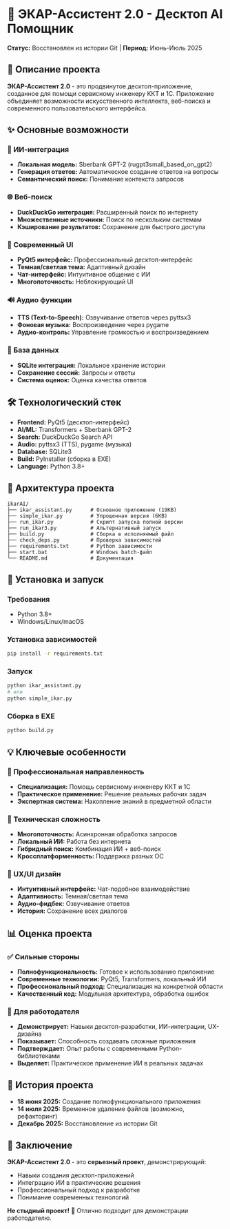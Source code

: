 # 🤖 ЭКАР-Ассистент 2.0 - Десктоп AI Помощник

**Статус:** Восстановлен из истории Git | **Период:** Июнь-Июль 2025

## 🚀 Описание проекта

**ЭКАР-Ассистент 2.0** - это продвинутое десктоп-приложение, созданное для помощи сервисному инженеру ККТ и 1С. Приложение объединяет возможности искусственного интеллекта, веб-поиска и современного пользовательского интерфейса.

## ✨ Основные возможности

### 🤖 ИИ-интеграция
- **Локальная модель:** Sberbank GPT-2 (rugpt3small_based_on_gpt2)
- **Генерация ответов:** Автоматическое создание ответов на вопросы
- **Семантический поиск:** Понимание контекста запросов

### 🌐 Веб-поиск
- **DuckDuckGo интеграция:** Расширенный поиск по интернету
- **Множественные источники:** Поиск по нескольким системам
- **Кэширование результатов:** Сохранение для быстрого доступа

### 🎨 Современный UI
- **PyQt5 интерфейс:** Профессиональный десктоп-интерфейс
- **Темная/светлая тема:** Адаптивный дизайн
- **Чат-интерфейс:** Интуитивное общение с ИИ
- **Многопоточность:** Неблокирующий UI

### 🔊 Аудио функции
- **TTS (Text-to-Speech):** Озвучивание ответов через pyttsx3
- **Фоновая музыка:** Воспроизведение через pygame
- **Аудио-контроль:** Управление громкостью и воспроизведением

### 💾 База данных
- **SQLite интеграция:** Локальное хранение истории
- **Сохранение сессий:** Запросы и ответы
- **Система оценок:** Оценка качества ответов

## 🛠️ Технологический стек

- **Frontend:** PyQt5 (десктоп-интерфейс)
- **AI/ML:** Transformers + Sberbank GPT-2
- **Search:** DuckDuckGo Search API
- **Audio:** pyttsx3 (TTS), pygame (музыка)
- **Database:** SQLite3
- **Build:** PyInstaller (сборка в EXE)
- **Language:** Python 3.8+

## 📁 Архитектура проекта

```
ikarAI/
├── ikar_assistant.py      # Основное приложение (19KB)
├── simple_ikar.py         # Упрощенная версия (6KB)
├── run_ikar.py            # Скрипт запуска полной версии
├── run_ikar3.py           # Альтернативный запуск
├── build.py               # Сборка в исполняемый файл
├── check_deps.py          # Проверка зависимостей
├── requirements.txt       # Python зависимости
├── start.bat              # Windows batch-файл
└── README.md              # Документация
```

## 🚀 Установка и запуск

### Требования
- Python 3.8+
- Windows/Linux/macOS

### Установка зависимостей
```bash
pip install -r requirements.txt
```

### Запуск
```bash
python ikar_assistant.py
# или
python simple_ikar.py
```

### Сборка в EXE
```bash
python build.py
```

## 💡 Ключевые особенности

### 🎯 Профессиональная направленность
- **Специализация:** Помощь сервисному инженеру ККТ и 1С
- **Практическое применение:** Решение реальных рабочих задач
- **Экспертная система:** Накопление знаний в предметной области

### 🔧 Техническая сложность
- **Многопоточность:** Асинхронная обработка запросов
- **Локальный ИИ:** Работа без интернета
- **Гибридный поиск:** Комбинация ИИ + веб-поиск
- **Кроссплатформенность:** Поддержка разных ОС

### 🎨 UX/UI дизайн
- **Интуитивный интерфейс:** Чат-подобное взаимодействие
- **Адаптивность:** Темная/светлая тема
- **Аудио-фидбек:** Озвучивание ответов
- **История:** Сохранение всех диалогов

## 📊 Оценка проекта

### ✅ Сильные стороны
- **Полнофункциональность:** Готовое к использованию приложение
- **Современные технологии:** PyQt5, Transformers, локальный ИИ
- **Профессиональный подход:** Специализация на конкретной области
- **Качественный код:** Модульная архитектура, обработка ошибок

### 🎯 Для работодателя
- **Демонстрирует:** Навыки десктоп-разработки, ИИ-интеграции, UX-дизайна
- **Показывает:** Способность создавать сложные приложения
- **Подтверждает:** Опыт работы с современными Python-библиотеками
- **Выделяет:** Практическое применение ИИ в реальных задачах

## 🔄 История проекта

- **18 июня 2025:** Создание полнофункционального приложения
- **14 июля 2025:** Временное удаление файлов (возможно, рефакторинг)
- **Декабрь 2025:** Восстановление из истории Git

## 🎉 Заключение

**ЭКАР-Ассистент 2.0** - это **серьезный проект**, демонстрирующий:
- Навыки создания десктоп-приложений
- Интеграцию ИИ в практические решения
- Профессиональный подход к разработке
- Понимание современных технологий

**Не стыдный проект!** 🚀 Отлично подходит для демонстрации работодателю.

